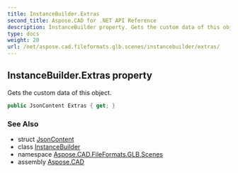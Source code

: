 ```yaml
---
title: InstanceBuilder.Extras
second_title: Aspose.CAD for .NET API Reference
description: InstanceBuilder property. Gets the custom data of this object
type: docs
weight: 20
url: /net/aspose.cad.fileformats.glb.scenes/instancebuilder/extras/
---
```

## InstanceBuilder.Extras property

Gets the custom data of this object.

```csharp
public JsonContent Extras { get; }
```

### See Also

* struct [JsonContent](../../../aspose.cad.fileformats.glb.io/jsoncontent/)
* class [InstanceBuilder](../)
* namespace [Aspose.CAD.FileFormats.GLB.Scenes](../../instancebuilder/)
* assembly [Aspose.CAD](../../../)


